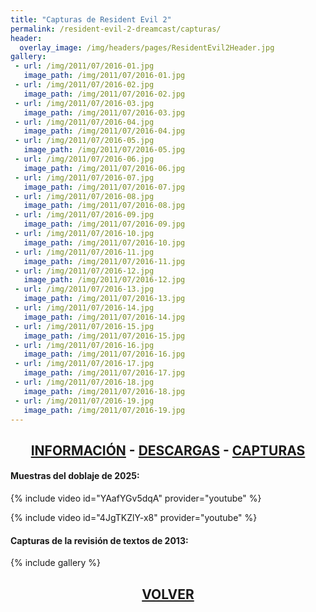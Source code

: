 ```yaml
---
title: "Capturas de Resident Evil 2"
permalink: /resident-evil-2-dreamcast/capturas/
header:
  overlay_image: /img/headers/pages/ResidentEvil2Header.jpg
gallery:
 - url: /img/2011/07/2016-01.jpg
   image_path: /img/2011/07/2016-01.jpg
 - url: /img/2011/07/2016-02.jpg
   image_path: /img/2011/07/2016-02.jpg
 - url: /img/2011/07/2016-03.jpg
   image_path: /img/2011/07/2016-03.jpg
 - url: /img/2011/07/2016-04.jpg
   image_path: /img/2011/07/2016-04.jpg
 - url: /img/2011/07/2016-05.jpg
   image_path: /img/2011/07/2016-05.jpg
 - url: /img/2011/07/2016-06.jpg
   image_path: /img/2011/07/2016-06.jpg
 - url: /img/2011/07/2016-07.jpg
   image_path: /img/2011/07/2016-07.jpg
 - url: /img/2011/07/2016-08.jpg
   image_path: /img/2011/07/2016-08.jpg
 - url: /img/2011/07/2016-09.jpg
   image_path: /img/2011/07/2016-09.jpg
 - url: /img/2011/07/2016-10.jpg
   image_path: /img/2011/07/2016-10.jpg
 - url: /img/2011/07/2016-11.jpg
   image_path: /img/2011/07/2016-11.jpg
 - url: /img/2011/07/2016-12.jpg
   image_path: /img/2011/07/2016-12.jpg
 - url: /img/2011/07/2016-13.jpg
   image_path: /img/2011/07/2016-13.jpg
 - url: /img/2011/07/2016-14.jpg
   image_path: /img/2011/07/2016-14.jpg
 - url: /img/2011/07/2016-15.jpg
   image_path: /img/2011/07/2016-15.jpg
 - url: /img/2011/07/2016-16.jpg
   image_path: /img/2011/07/2016-16.jpg
 - url: /img/2011/07/2016-17.jpg
   image_path: /img/2011/07/2016-17.jpg
 - url: /img/2011/07/2016-18.jpg
   image_path: /img/2011/07/2016-18.jpg
 - url: /img/2011/07/2016-19.jpg
   image_path: /img/2011/07/2016-19.jpg
---
```


<h2 style="text-align: center;"><strong><a href="/resident-evil-2-dreamcast/informacion/">INFORMACIÓN</a> - <a href="/resident-evil-2-dreamcast/descargar/">DESCARGAS</a> - <a href="/resident-evil-2-dreamcast/capturas/">CAPTURAS</a></strong></h2>

#### Muestras del doblaje de 2025:

{% include video id="YAafYGv5dqA" provider="youtube" %}

{% include video id="4JgTKZlY-x8" provider="youtube" %}

#### Capturas de la revisión de textos de 2013:

{% include gallery %}

<h2 style="text-align: center;"><a href="/resident-evil-2-dreamcast/"><strong>VOLVER</strong></a></h2>


